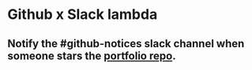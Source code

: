 # Github x Slack lambda

## Notify the #github-notices slack channel when someone stars the [portfolio repo](https://github.com/madamot/portfolio).
